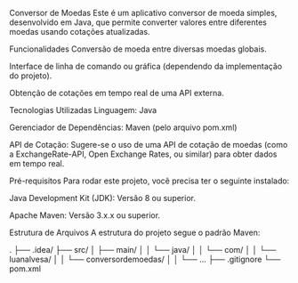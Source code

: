 Conversor de Moedas
Este é um aplicativo conversor de moeda simples, desenvolvido em Java, que permite converter valores entre diferentes moedas usando cotações atualizadas.

Funcionalidades
Conversão de moeda entre diversas moedas globais.

Interface de linha de comando ou gráfica (dependendo da implementação do projeto).

Obtenção de cotações em tempo real de uma API externa.

Tecnologias Utilizadas
Linguagem: Java

Gerenciador de Dependências: Maven (pelo arquivo pom.xml)

API de Cotação: Sugere-se o uso de uma API de cotação de moedas (como a ExchangeRate-API, Open Exchange Rates, ou similar) para obter dados em tempo real.

Pré-requisitos
Para rodar este projeto, você precisa ter o seguinte instalado:

Java Development Kit (JDK): Versão 8 ou superior.

Apache Maven: Versão 3.x.x ou superior.


Estrutura de Arquivos
A estrutura do projeto segue o padrão Maven:

.
├── .idea/
├── src/
│   ├── main/
│   │   └── java/
│   │       └── com/
│   │           └── luanalvesa/
│   │               └── conversordemoedas/
│   │                   └── ...
├── .gitignore
└── pom.xml
